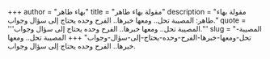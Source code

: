 +++
author = "بهاء طاهر"
title = "مقولة بهاء طاهر"
description = "مقولة بهاء طاهر: المصيبة تحل.. ومعها خبرها.. الفرح وحده يحتاج إلى سؤال وجواب."
quote = '''المصيبة تحل.. ومعها خبرها.. الفرح وحده يحتاج إلى سؤال وجواب.'''
slug = "المصيبة-تحل-ومعها-خبرها-الفرح-وحده-يحتاج-إلى-سؤال-وجواب"
+++
المصيبة تحل.. ومعها خبرها.. الفرح وحده يحتاج إلى سؤال وجواب.
